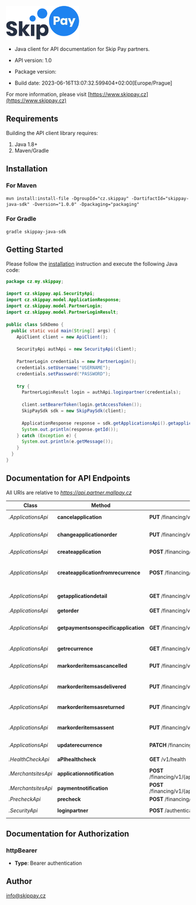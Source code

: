 <img src="./docs/logo.webp" width="200" />

 - Java client for 
API documentation for Skip Pay partners.

- API version: 1.0
- Package version: 
- Build date: 2023-06-16T13:07:32.599404+02:00[Europe/Prague]

For more information, please visit [https://www.skippay.cz](https://www.skippay.cz)

## Requirements

Building the API client library requires:

1. Java 1.8+
2. Maven/Gradle

## Installation

### For Maven

```
mvn install:install-file -DgroupId="cz.skippay" -DartifactId="skippay-java-sdk" -Dversion="1.0.0" -Dpackaging="packaging"
```

### For Gradle

```
gradle skippay-java-sdk
```

## Getting Started

Please follow the [installation](#installation) instruction and execute the following Java code:

```java
package cz.my.skippay;

import cz.skippay.api.SecurityApi;
import cz.skippay.model.ApplicationResponse;
import cz.skippay.model.PartnerLogin;
import cz.skippay.model.PartnerLoginResult;

public class SdkDemo {
  public static void main(String[] args) {
    ApiClient client = new ApiClient();

    SecurityApi authApi = new SecurityApi(client);

    PartnerLogin credentials = new PartnerLogin();
    credentials.setUsername("USERNAME");
    credentials.setPassword("PASSWORD");
    
    try {
      PartnerLoginResult login = authApi.loginpartner(credentials);

      client.setBearerToken(login.getAccessToken());
      SkipPaySdk sdk = new SkipPaySdk(client);

      ApplicationResponse response = sdk.getApplicationsApi().getapplicationdetail("APPLICATION_ID");
      System.out.println(response.getId());
    } catch (Exception e) {
      System.out.println(e.getMessage());
    }
  }
}
```

## Documentation for API Endpoints

All URIs are relative to *https://api.partner.mallpay.cz*

Class | Method | HTTP request | Description
------------ | ------------- | ------------- | -------------
*.ApplicationsApi* | **cancelapplication** | **PUT** /financing/v1/applications/{applicationId}/cancel | Cancel application
*.ApplicationsApi* | **changeapplicationorder** | **PUT** /financing/v1/applications/{applicationId}/order | Change application order
*.ApplicationsApi* | **createapplication** | **POST** /financing/v1/applications | Create application
*.ApplicationsApi* | **createapplicationfromrecurrence** | **POST** /financing/v1/recurrences/{recurrenceId}/applications | Create application from recurrence
*.ApplicationsApi* | **getapplicationdetail** | **GET** /financing/v1/applications/{applicationId} | Get application detail
*.ApplicationsApi* | **getorder** | **GET** /financing/v1/orders | Get order
*.ApplicationsApi* | **getpaymentsonspecificapplication** | **GET** /financing/v1/applications/{applicationId}/payments | Get payments on specific application
*.ApplicationsApi* | **getrecurrence** | **GET** /financing/v1/recurrences/{recurrenceId} | Get recurrence
*.ApplicationsApi* | **markorderitemsascancelled** | **PUT** /financing/v1/applications/{applicationId}/order/cancel | Mark order items as cancelled
*.ApplicationsApi* | **markorderitemsasdelivered** | **PUT** /financing/v1/applications/{applicationId}/order/deliver | Mark order items as delivered
*.ApplicationsApi* | **markorderitemsasreturned** | **PUT** /financing/v1/applications/{applicationId}/order/return | Mark order items as returned
*.ApplicationsApi* | **markorderitemsassent** | **PUT** /financing/v1/applications/{applicationId}/order/send | Mark order items as sent
*.ApplicationsApi* | **updaterecurrence** | **PATCH** /financing/v1/recurrences/{recurrenceId} | Update recurrence
*.HealthCheckApi* | **aPIhealthcheck** | **GET** /v1/health | API health check
*.MerchantsitesApi* | **applicationnotification** | **POST** /financing/v1/{application.merchantUrls.notificationEndpoint} | Application notification
*.MerchantsitesApi* | **paymentnotification** | **POST** /financing/v1/{application.merchantUrls.paymentEndpoint} | Payment notification
*.PrecheckApi* | **precheck** | **POST** /financing/v1/precheck | Precheck
*.SecurityApi* | **loginpartner** | **POST** /authentication/v1/partner | Login partner


## Documentation for Authorization




### httpBearer


- **Type**: Bearer authentication


## Author

info@skippay.cz


